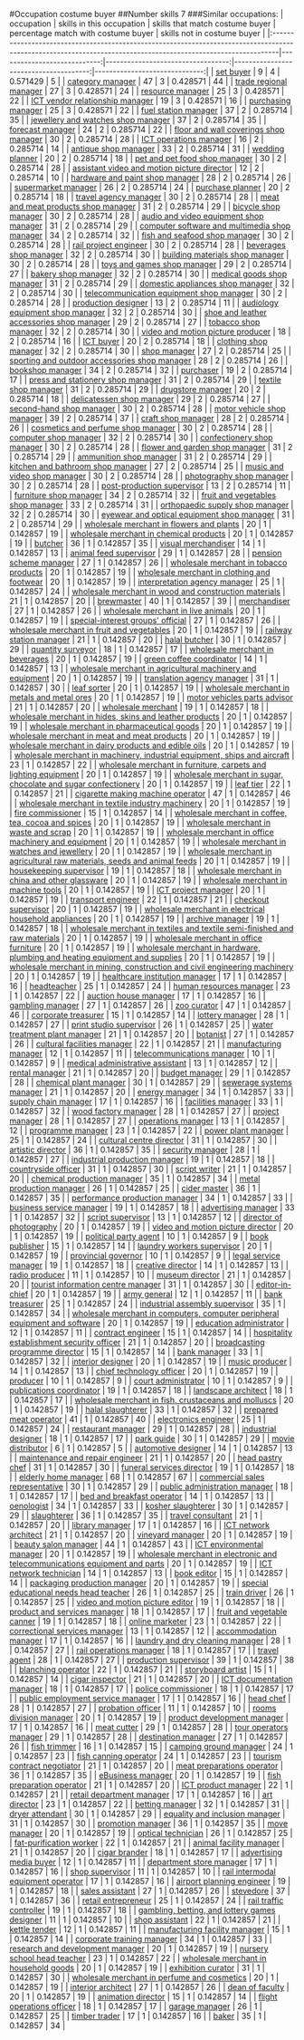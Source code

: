 #Occupation costume buyer
##Number skills 7
###Similar occupations:
| occupation                                                                                                                                                    |   skills in this occupation |   skills that match costume buyer |   percentage match with costume buyer |   skills not in costume buyer |
|:--------------------------------------------------------------------------------------------------------------------------------------------------------------|----------------------------:|----------------------------------:|--------------------------------------:|------------------------------:|
| [set buyer](set_buyer.md)                                                                                                                                     |                           9 |                                 4 |                              0.571429 |                             5 |
| [category manager](category_manager.md)                                                                                                                       |                          47 |                                 3 |                              0.428571 |                            44 |
| [trade regional manager](trade_regional_manager.md)                                                                                                           |                          27 |                                 3 |                              0.428571 |                            24 |
| [resource manager](resource_manager.md)                                                                                                                       |                          25 |                                 3 |                              0.428571 |                            22 |
| [ICT vendor relationship manager](ICT_vendor_relationship_manager.md)                                                                                         |                          19 |                                 3 |                              0.428571 |                            16 |
| [purchasing manager](purchasing_manager.md)                                                                                                                   |                          25 |                                 3 |                              0.428571 |                            22 |
| [fuel station manager](fuel_station_manager.md)                                                                                                               |                          37 |                                 2 |                              0.285714 |                            35 |
| [jewellery and watches shop manager](jewellery_and_watches_shop_manager.md)                                                                                   |                          37 |                                 2 |                              0.285714 |                            35 |
| [forecast manager](forecast_manager.md)                                                                                                                       |                          24 |                                 2 |                              0.285714 |                            22 |
| [floor and wall coverings shop manager](floor_and_wall_coverings_shop_manager.md)                                                                             |                          30 |                                 2 |                              0.285714 |                            28 |
| [ICT operations manager](ICT_operations_manager.md)                                                                                                           |                          16 |                                 2 |                              0.285714 |                            14 |
| [antique shop manager](antique_shop_manager.md)                                                                                                               |                          33 |                                 2 |                              0.285714 |                            31 |
| [wedding planner](wedding_planner.md)                                                                                                                         |                          20 |                                 2 |                              0.285714 |                            18 |
| [pet and pet food shop manager](pet_and_pet_food_shop_manager.md)                                                                                             |                          30 |                                 2 |                              0.285714 |                            28 |
| [assistant video and motion picture director](assistant_video_and_motion_picture_director.md)                                                                 |                          12 |                                 2 |                              0.285714 |                            10 |
| [hardware and paint shop manager](hardware_and_paint_shop_manager.md)                                                                                         |                          28 |                                 2 |                              0.285714 |                            26 |
| [supermarket manager](supermarket_manager.md)                                                                                                                 |                          26 |                                 2 |                              0.285714 |                            24 |
| [purchase planner](purchase_planner.md)                                                                                                                       |                          20 |                                 2 |                              0.285714 |                            18 |
| [travel agency manager](travel_agency_manager.md)                                                                                                             |                          30 |                                 2 |                              0.285714 |                            28 |
| [meat and meat products shop manager](meat_and_meat_products_shop_manager.md)                                                                                 |                          31 |                                 2 |                              0.285714 |                            29 |
| [bicycle shop manager](bicycle_shop_manager.md)                                                                                                               |                          30 |                                 2 |                              0.285714 |                            28 |
| [audio and video equipment shop manager](audio_and_video_equipment_shop_manager.md)                                                                           |                          31 |                                 2 |                              0.285714 |                            29 |
| [computer software and multimedia shop manager](computer_software_and_multimedia_shop_manager.md)                                                             |                          34 |                                 2 |                              0.285714 |                            32 |
| [fish and seafood shop manager](fish_and_seafood_shop_manager.md)                                                                                             |                          30 |                                 2 |                              0.285714 |                            28 |
| [rail project engineer](rail_project_engineer.md)                                                                                                             |                          30 |                                 2 |                              0.285714 |                            28 |
| [beverages shop manager](beverages_shop_manager.md)                                                                                                           |                          32 |                                 2 |                              0.285714 |                            30 |
| [building materials shop manager](building_materials_shop_manager.md)                                                                                         |                          30 |                                 2 |                              0.285714 |                            28 |
| [toys and games shop manager](toys_and_games_shop_manager.md)                                                                                                 |                          29 |                                 2 |                              0.285714 |                            27 |
| [bakery shop manager](bakery_shop_manager.md)                                                                                                                 |                          32 |                                 2 |                              0.285714 |                            30 |
| [medical goods shop manager](medical_goods_shop_manager.md)                                                                                                   |                          31 |                                 2 |                              0.285714 |                            29 |
| [domestic appliances shop manager](domestic_appliances_shop_manager.md)                                                                                       |                          32 |                                 2 |                              0.285714 |                            30 |
| [telecommunication equipment shop manager](telecommunication_equipment_shop_manager.md)                                                                       |                          30 |                                 2 |                              0.285714 |                            28 |
| [production designer](production_designer.md)                                                                                                                 |                          13 |                                 2 |                              0.285714 |                            11 |
| [audiology equipment shop manager](audiology_equipment_shop_manager.md)                                                                                       |                          32 |                                 2 |                              0.285714 |                            30 |
| [shoe and leather accessories shop manager](shoe_and_leather_accessories_shop_manager.md)                                                                     |                          29 |                                 2 |                              0.285714 |                            27 |
| [tobacco shop manager](tobacco_shop_manager.md)                                                                                                               |                          32 |                                 2 |                              0.285714 |                            30 |
| [video and motion picture producer](video_and_motion_picture_producer.md)                                                                                     |                          18 |                                 2 |                              0.285714 |                            16 |
| [ICT buyer](ICT_buyer.md)                                                                                                                                     |                          20 |                                 2 |                              0.285714 |                            18 |
| [clothing shop manager](clothing_shop_manager.md)                                                                                                             |                          32 |                                 2 |                              0.285714 |                            30 |
| [shop manager](shop_manager.md)                                                                                                                               |                          27 |                                 2 |                              0.285714 |                            25 |
| [sporting and outdoor accessories shop manager](sporting_and_outdoor_accessories_shop_manager.md)                                                             |                          28 |                                 2 |                              0.285714 |                            26 |
| [bookshop manager](bookshop_manager.md)                                                                                                                       |                          34 |                                 2 |                              0.285714 |                            32 |
| [purchaser](purchaser.md)                                                                                                                                     |                          19 |                                 2 |                              0.285714 |                            17 |
| [press and stationery shop manager](press_and_stationery_shop_manager.md)                                                                                     |                          31 |                                 2 |                              0.285714 |                            29 |
| [textile shop manager](textile_shop_manager.md)                                                                                                               |                          31 |                                 2 |                              0.285714 |                            29 |
| [drugstore manager](drugstore_manager.md)                                                                                                                     |                          20 |                                 2 |                              0.285714 |                            18 |
| [delicatessen shop manager](delicatessen_shop_manager.md)                                                                                                     |                          29 |                                 2 |                              0.285714 |                            27 |
| [second-hand shop manager](second-hand_shop_manager.md)                                                                                                       |                          30 |                                 2 |                              0.285714 |                            28 |
| [motor vehicle shop manager](motor_vehicle_shop_manager.md)                                                                                                   |                          39 |                                 2 |                              0.285714 |                            37 |
| [craft shop manager](craft_shop_manager.md)                                                                                                                   |                          28 |                                 2 |                              0.285714 |                            26 |
| [cosmetics and perfume shop manager](cosmetics_and_perfume_shop_manager.md)                                                                                   |                          30 |                                 2 |                              0.285714 |                            28 |
| [computer shop manager](computer_shop_manager.md)                                                                                                             |                          32 |                                 2 |                              0.285714 |                            30 |
| [confectionery shop manager](confectionery_shop_manager.md)                                                                                                   |                          30 |                                 2 |                              0.285714 |                            28 |
| [flower and garden shop manager](flower_and_garden_shop_manager.md)                                                                                           |                          31 |                                 2 |                              0.285714 |                            29 |
| [ammunition shop manager](ammunition_shop_manager.md)                                                                                                         |                          31 |                                 2 |                              0.285714 |                            29 |
| [kitchen and bathroom shop manager](kitchen_and_bathroom_shop_manager.md)                                                                                     |                          27 |                                 2 |                              0.285714 |                            25 |
| [music and video shop manager](music_and_video_shop_manager.md)                                                                                               |                          30 |                                 2 |                              0.285714 |                            28 |
| [photography shop manager](photography_shop_manager.md)                                                                                                       |                          30 |                                 2 |                              0.285714 |                            28 |
| [post-production supervisor](post-production_supervisor.md)                                                                                                   |                          13 |                                 2 |                              0.285714 |                            11 |
| [furniture shop manager](furniture_shop_manager.md)                                                                                                           |                          34 |                                 2 |                              0.285714 |                            32 |
| [fruit and vegetables shop manager](fruit_and_vegetables_shop_manager.md)                                                                                     |                          33 |                                 2 |                              0.285714 |                            31 |
| [orthopaedic supply shop manager](orthopaedic_supply_shop_manager.md)                                                                                         |                          32 |                                 2 |                              0.285714 |                            30 |
| [eyewear and optical equipment shop manager](eyewear_and_optical_equipment_shop_manager.md)                                                                   |                          31 |                                 2 |                              0.285714 |                            29 |
| [wholesale merchant in flowers and plants](wholesale_merchant_in_flowers_and_plants.md)                                                                       |                          20 |                                 1 |                              0.142857 |                            19 |
| [wholesale merchant in chemical products](wholesale_merchant_in_chemical_products.md)                                                                         |                          20 |                                 1 |                              0.142857 |                            19 |
| [butcher](butcher.md)                                                                                                                                         |                          36 |                                 1 |                              0.142857 |                            35 |
| [visual merchandiser](visual_merchandiser.md)                                                                                                                 |                          14 |                                 1 |                              0.142857 |                            13 |
| [animal feed supervisor](animal_feed_supervisor.md)                                                                                                           |                          29 |                                 1 |                              0.142857 |                            28 |
| [pension scheme manager](pension_scheme_manager.md)                                                                                                           |                          27 |                                 1 |                              0.142857 |                            26 |
| [wholesale merchant in tobacco products](wholesale_merchant_in_tobacco_products.md)                                                                           |                          20 |                                 1 |                              0.142857 |                            19 |
| [wholesale merchant in clothing and footwear](wholesale_merchant_in_clothing_and_footwear.md)                                                                 |                          20 |                                 1 |                              0.142857 |                            19 |
| [interpretation agency manager](interpretation_agency_manager.md)                                                                                             |                          25 |                                 1 |                              0.142857 |                            24 |
| [wholesale merchant in wood and construction materials](wholesale_merchant_in_wood_and_construction_materials.md)                                             |                          21 |                                 1 |                              0.142857 |                            20 |
| [brewmaster](brewmaster.md)                                                                                                                                   |                          40 |                                 1 |                              0.142857 |                            39 |
| [merchandiser](merchandiser.md)                                                                                                                               |                          27 |                                 1 |                              0.142857 |                            26 |
| [wholesale merchant in live animals](wholesale_merchant_in_live_animals.md)                                                                                   |                          20 |                                 1 |                              0.142857 |                            19 |
| [special-interest groups' official](special-interest_groups'_official.md)                                                                                     |                          27 |                                 1 |                              0.142857 |                            26 |
| [wholesale merchant in fruit and vegetables](wholesale_merchant_in_fruit_and_vegetables.md)                                                                   |                          20 |                                 1 |                              0.142857 |                            19 |
| [railway station manager](railway_station_manager.md)                                                                                                         |                          21 |                                 1 |                              0.142857 |                            20 |
| [halal butcher](halal_butcher.md)                                                                                                                             |                          30 |                                 1 |                              0.142857 |                            29 |
| [quantity surveyor](quantity_surveyor.md)                                                                                                                     |                          18 |                                 1 |                              0.142857 |                            17 |
| [wholesale merchant in beverages](wholesale_merchant_in_beverages.md)                                                                                         |                          20 |                                 1 |                              0.142857 |                            19 |
| [green coffee coordinator](green coffee coordinator.md)                                                                                                       |                          14 |                                 1 |                              0.142857 |                            13 |
| [wholesale merchant in agricultural machinery and equipment](wholesale_merchant_in_agricultural_machinery_and_equipment.md)                                   |                          20 |                                 1 |                              0.142857 |                            19 |
| [translation agency manager](translation_agency_manager.md)                                                                                                   |                          31 |                                 1 |                              0.142857 |                            30 |
| [leaf sorter](leaf_sorter.md)                                                                                                                                 |                          20 |                                 1 |                              0.142857 |                            19 |
| [wholesale merchant in metals and metal ores](wholesale_merchant_in_metals_and_metal_ores.md)                                                                 |                          20 |                                 1 |                              0.142857 |                            19 |
| [motor vehicles parts advisor](motor_vehicles_parts_advisor.md)                                                                                               |                          21 |                                 1 |                              0.142857 |                            20 |
| [wholesale merchant](wholesale_merchant.md)                                                                                                                   |                          19 |                                 1 |                              0.142857 |                            18 |
| [wholesale merchant in hides, skins and leather products](wholesale_merchant_in_hides,_skins_and_leather_products.md)                                         |                          20 |                                 1 |                              0.142857 |                            19 |
| [wholesale merchant in pharmaceutical goods](wholesale_merchant_in_pharmaceutical_goods.md)                                                                   |                          20 |                                 1 |                              0.142857 |                            19 |
| [wholesale merchant in meat and meat products](wholesale_merchant_in_meat_and_meat_products.md)                                                               |                          20 |                                 1 |                              0.142857 |                            19 |
| [wholesale merchant in dairy products and edible oils](wholesale_merchant_in_dairy_products_and_edible_oils.md)                                               |                          20 |                                 1 |                              0.142857 |                            19 |
| [wholesale merchant in machinery, industrial equipment, ships and aircraft](wholesale_merchant_in_machinery,_industrial_equipment,_ships_and_aircraft.md)     |                          23 |                                 1 |                              0.142857 |                            22 |
| [wholesale merchant in furniture, carpets and lighting equipment](wholesale_merchant_in_furniture,_carpets_and_lighting_equipment.md)                         |                          20 |                                 1 |                              0.142857 |                            19 |
| [wholesale merchant in sugar, chocolate and sugar confectionery](wholesale_merchant_in_sugar,_chocolate_and_sugar_confectionery.md)                           |                          20 |                                 1 |                              0.142857 |                            19 |
| [leaf tier](leaf_tier.md)                                                                                                                                     |                          22 |                                 1 |                              0.142857 |                            21 |
| [cigarette making machine operator](cigarette_making_machine_operator.md)                                                                                     |                          47 |                                 1 |                              0.142857 |                            46 |
| [wholesale merchant in textile industry machinery](wholesale_merchant_in_textile_industry_machinery.md)                                                       |                          20 |                                 1 |                              0.142857 |                            19 |
| [fire commissioner](fire_commissioner.md)                                                                                                                     |                          15 |                                 1 |                              0.142857 |                            14 |
| [wholesale merchant in coffee, tea, cocoa and spices](wholesale_merchant_in_coffee,_tea,_cocoa_and_spices.md)                                                 |                          20 |                                 1 |                              0.142857 |                            19 |
| [wholesale merchant in waste and scrap](wholesale_merchant_in_waste_and_scrap.md)                                                                             |                          20 |                                 1 |                              0.142857 |                            19 |
| [wholesale merchant in office machinery and equipment](wholesale_merchant_in_office_machinery_and_equipment.md)                                               |                          20 |                                 1 |                              0.142857 |                            19 |
| [wholesale merchant in watches and jewellery](wholesale_merchant_in_watches_and_jewellery.md)                                                                 |                          20 |                                 1 |                              0.142857 |                            19 |
| [wholesale merchant in agricultural raw materials, seeds and animal feeds](wholesale_merchant_in_agricultural_raw_materials,_seeds_and_animal_feeds.md)       |                          20 |                                 1 |                              0.142857 |                            19 |
| [housekeeping supervisor](housekeeping_supervisor.md)                                                                                                         |                          19 |                                 1 |                              0.142857 |                            18 |
| [wholesale merchant in china and other glassware](wholesale_merchant_in_china_and_other_glassware.md)                                                         |                          20 |                                 1 |                              0.142857 |                            19 |
| [wholesale merchant in machine tools](wholesale_merchant_in_machine_tools.md)                                                                                 |                          20 |                                 1 |                              0.142857 |                            19 |
| [ICT project manager](ICT_project_manager.md)                                                                                                                 |                          20 |                                 1 |                              0.142857 |                            19 |
| [transport engineer](transport_engineer.md)                                                                                                                   |                          22 |                                 1 |                              0.142857 |                            21 |
| [checkout supervisor](checkout_supervisor.md)                                                                                                                 |                          20 |                                 1 |                              0.142857 |                            19 |
| [wholesale merchant in electrical household appliances](wholesale_merchant_in_electrical_household_appliances.md)                                             |                          20 |                                 1 |                              0.142857 |                            19 |
| [archive manager](archive_manager.md)                                                                                                                         |                          19 |                                 1 |                              0.142857 |                            18 |
| [wholesale merchant in textiles and textile semi-finished and raw materials](wholesale_merchant_in_textiles_and_textile_semi-finished_and_raw_materials.md)   |                          20 |                                 1 |                              0.142857 |                            19 |
| [wholesale merchant in office furniture](wholesale_merchant_in_office_furniture.md)                                                                           |                          20 |                                 1 |                              0.142857 |                            19 |
| [wholesale merchant in hardware, plumbing and heating equipment and supplies](wholesale_merchant_in_hardware,_plumbing_and_heating_equipment_and_supplies.md) |                          20 |                                 1 |                              0.142857 |                            19 |
| [wholesale merchant in mining, construction and civil engineering machinery](wholesale_merchant_in_mining,_construction_and_civil_engineering_machinery.md)   |                          20 |                                 1 |                              0.142857 |                            19 |
| [healthcare institution manager](healthcare_institution_manager.md)                                                                                           |                          17 |                                 1 |                              0.142857 |                            16 |
| [headteacher](headteacher.md)                                                                                                                                 |                          25 |                                 1 |                              0.142857 |                            24 |
| [human resources manager](human_resources_manager.md)                                                                                                         |                          23 |                                 1 |                              0.142857 |                            22 |
| [auction house manager](auction_house_manager.md)                                                                                                             |                          17 |                                 1 |                              0.142857 |                            16 |
| [gambling manager](gambling_manager.md)                                                                                                                       |                          27 |                                 1 |                              0.142857 |                            26 |
| [zoo curator](zoo_curator.md)                                                                                                                                 |                          47 |                                 1 |                              0.142857 |                            46 |
| [corporate treasurer](corporate_treasurer.md)                                                                                                                 |                          15 |                                 1 |                              0.142857 |                            14 |
| [lottery manager](lottery_manager.md)                                                                                                                         |                          28 |                                 1 |                              0.142857 |                            27 |
| [print studio supervisor](print_studio_supervisor.md)                                                                                                         |                          26 |                                 1 |                              0.142857 |                            25 |
| [water treatment plant manager](water_treatment_plant_manager.md)                                                                                             |                          21 |                                 1 |                              0.142857 |                            20 |
| [botanist](botanist.md)                                                                                                                                       |                          27 |                                 1 |                              0.142857 |                            26 |
| [cultural facilities manager](cultural_facilities_manager.md)                                                                                                 |                          22 |                                 1 |                              0.142857 |                            21 |
| [manufacturing manager](manufacturing_manager.md)                                                                                                             |                          12 |                                 1 |                              0.142857 |                            11 |
| [telecommunications manager](telecommunications_manager.md)                                                                                                   |                          10 |                                 1 |                              0.142857 |                             9 |
| [medical administrative assistant](medical_administrative_assistant.md)                                                                                       |                          13 |                                 1 |                              0.142857 |                            12 |
| [rental manager](rental_manager.md)                                                                                                                           |                          21 |                                 1 |                              0.142857 |                            20 |
| [budget manager](budget_manager.md)                                                                                                                           |                          29 |                                 1 |                              0.142857 |                            28 |
| [chemical plant manager](chemical_plant_manager.md)                                                                                                           |                          30 |                                 1 |                              0.142857 |                            29 |
| [sewerage systems manager](sewerage_systems_manager.md)                                                                                                       |                          21 |                                 1 |                              0.142857 |                            20 |
| [energy manager](energy_manager.md)                                                                                                                           |                          34 |                                 1 |                              0.142857 |                            33 |
| [supply chain manager](supply_chain_manager.md)                                                                                                               |                          17 |                                 1 |                              0.142857 |                            16 |
| [facilities manager](facilities_manager.md)                                                                                                                   |                          33 |                                 1 |                              0.142857 |                            32 |
| [wood factory manager](wood_factory_manager.md)                                                                                                               |                          28 |                                 1 |                              0.142857 |                            27 |
| [project manager](project_manager.md)                                                                                                                         |                          28 |                                 1 |                              0.142857 |                            27 |
| [operations manager](operations_manager.md)                                                                                                                   |                          13 |                                 1 |                              0.142857 |                            12 |
| [programme manager](programme_manager.md)                                                                                                                     |                          23 |                                 1 |                              0.142857 |                            22 |
| [power plant manager](power_plant_manager.md)                                                                                                                 |                          25 |                                 1 |                              0.142857 |                            24 |
| [cultural centre director](cultural_centre_director.md)                                                                                                       |                          31 |                                 1 |                              0.142857 |                            30 |
| [artistic director](artistic_director.md)                                                                                                                     |                          36 |                                 1 |                              0.142857 |                            35 |
| [security manager](security_manager.md)                                                                                                                       |                          28 |                                 1 |                              0.142857 |                            27 |
| [industrial production manager](industrial_production_manager.md)                                                                                             |                          19 |                                 1 |                              0.142857 |                            18 |
| [countryside officer](countryside_officer.md)                                                                                                                 |                          31 |                                 1 |                              0.142857 |                            30 |
| [script writer](script_writer.md)                                                                                                                             |                          21 |                                 1 |                              0.142857 |                            20 |
| [chemical production manager](chemical_production_manager.md)                                                                                                 |                          35 |                                 1 |                              0.142857 |                            34 |
| [metal production manager](metal_production_manager.md)                                                                                                       |                          26 |                                 1 |                              0.142857 |                            25 |
| [cider master](cider_master.md)                                                                                                                               |                          36 |                                 1 |                              0.142857 |                            35 |
| [performance production manager](performance_production_manager.md)                                                                                           |                          34 |                                 1 |                              0.142857 |                            33 |
| [business service manager](business_service_manager.md)                                                                                                       |                          19 |                                 1 |                              0.142857 |                            18 |
| [advertising manager](advertising_manager.md)                                                                                                                 |                          33 |                                 1 |                              0.142857 |                            32 |
| [script supervisor](script_supervisor.md)                                                                                                                     |                          13 |                                 1 |                              0.142857 |                            12 |
| [director of photography](director_of_photography.md)                                                                                                         |                          20 |                                 1 |                              0.142857 |                            19 |
| [video and motion picture director](video_and_motion_picture_director.md)                                                                                     |                          20 |                                 1 |                              0.142857 |                            19 |
| [political party agent](political_party_agent.md)                                                                                                             |                          10 |                                 1 |                              0.142857 |                             9 |
| [book publisher](book_publisher.md)                                                                                                                           |                          15 |                                 1 |                              0.142857 |                            14 |
| [laundry workers supervisor](laundry_workers_supervisor.md)                                                                                                   |                          20 |                                 1 |                              0.142857 |                            19 |
| [provincial governor](provincial_governor.md)                                                                                                                 |                          10 |                                 1 |                              0.142857 |                             9 |
| [legal service manager](legal_service_manager.md)                                                                                                             |                          19 |                                 1 |                              0.142857 |                            18 |
| [creative director](creative_director.md)                                                                                                                     |                          14 |                                 1 |                              0.142857 |                            13 |
| [radio producer](radio_producer.md)                                                                                                                           |                          11 |                                 1 |                              0.142857 |                            10 |
| [museum director](museum_director.md)                                                                                                                         |                          21 |                                 1 |                              0.142857 |                            20 |
| [tourist information centre manager](tourist_information_centre_manager.md)                                                                                   |                          31 |                                 1 |                              0.142857 |                            30 |
| [editor-in-chief](editor-in-chief.md)                                                                                                                         |                          20 |                                 1 |                              0.142857 |                            19 |
| [army general](army_general.md)                                                                                                                               |                          12 |                                 1 |                              0.142857 |                            11 |
| [bank treasurer](bank_treasurer.md)                                                                                                                           |                          25 |                                 1 |                              0.142857 |                            24 |
| [industrial assembly supervisor](industrial_assembly_supervisor.md)                                                                                           |                          35 |                                 1 |                              0.142857 |                            34 |
| [wholesale merchant in computers, computer peripheral equipment and software](wholesale_merchant_in_computers,_computer_peripheral_equipment_and_software.md) |                          20 |                                 1 |                              0.142857 |                            19 |
| [education administrator](education_administrator.md)                                                                                                         |                          12 |                                 1 |                              0.142857 |                            11 |
| [contract engineer](contract_engineer.md)                                                                                                                     |                          15 |                                 1 |                              0.142857 |                            14 |
| [hospitality establishment security officer](hospitality_establishment_security_officer.md)                                                                   |                          21 |                                 1 |                              0.142857 |                            20 |
| [broadcasting programme director](broadcasting_programme_director.md)                                                                                         |                          15 |                                 1 |                              0.142857 |                            14 |
| [bank manager](bank_manager.md)                                                                                                                               |                          33 |                                 1 |                              0.142857 |                            32 |
| [interior designer](interior_designer.md)                                                                                                                     |                          20 |                                 1 |                              0.142857 |                            19 |
| [music producer](music_producer.md)                                                                                                                           |                          14 |                                 1 |                              0.142857 |                            13 |
| [chief technology officer](chief_technology_officer.md)                                                                                                       |                          20 |                                 1 |                              0.142857 |                            19 |
| [producer](producer.md)                                                                                                                                       |                          10 |                                 1 |                              0.142857 |                             9 |
| [court administrator](court_administrator.md)                                                                                                                 |                          10 |                                 1 |                              0.142857 |                             9 |
| [publications coordinator](publications_coordinator.md)                                                                                                       |                          19 |                                 1 |                              0.142857 |                            18 |
| [landscape architect](landscape_architect.md)                                                                                                                 |                          18 |                                 1 |                              0.142857 |                            17 |
| [wholesale merchant in fish, crustaceans and molluscs](wholesale_merchant_in_fish,_crustaceans_and_molluscs.md)                                               |                          20 |                                 1 |                              0.142857 |                            19 |
| [halal slaughterer](halal_slaughterer.md)                                                                                                                     |                          33 |                                 1 |                              0.142857 |                            32 |
| [prepared meat operator](prepared_meat_operator.md)                                                                                                           |                          41 |                                 1 |                              0.142857 |                            40 |
| [electronics engineer](electronics_engineer.md)                                                                                                               |                          25 |                                 1 |                              0.142857 |                            24 |
| [restaurant manager](restaurant_manager.md)                                                                                                                   |                          29 |                                 1 |                              0.142857 |                            28 |
| [industrial designer](industrial_designer.md)                                                                                                                 |                          18 |                                 1 |                              0.142857 |                            17 |
| [park guide](park_guide.md)                                                                                                                                   |                          30 |                                 1 |                              0.142857 |                            29 |
| [movie distributor](movie_distributor.md)                                                                                                                     |                           6 |                                 1 |                              0.142857 |                             5 |
| [automotive designer](automotive_designer.md)                                                                                                                 |                          14 |                                 1 |                              0.142857 |                            13 |
| [maintenance and repair engineer](maintenance_and_repair_engineer.md)                                                                                         |                          21 |                                 1 |                              0.142857 |                            20 |
| [head pastry chef](head_pastry_chef.md)                                                                                                                       |                          31 |                                 1 |                              0.142857 |                            30 |
| [funeral services director](funeral_services_director.md)                                                                                                     |                          19 |                                 1 |                              0.142857 |                            18 |
| [elderly home manager](elderly_home_manager.md)                                                                                                               |                          68 |                                 1 |                              0.142857 |                            67 |
| [commercial sales representative](commercial_sales_representative.md)                                                                                         |                          30 |                                 1 |                              0.142857 |                            29 |
| [public administration manager](public_administration_manager.md)                                                                                             |                          18 |                                 1 |                              0.142857 |                            17 |
| [bed and breakfast operator](bed_and_breakfast_operator.md)                                                                                                   |                          14 |                                 1 |                              0.142857 |                            13 |
| [oenologist](oenologist.md)                                                                                                                                   |                          34 |                                 1 |                              0.142857 |                            33 |
| [kosher slaughterer](kosher_slaughterer.md)                                                                                                                   |                          30 |                                 1 |                              0.142857 |                            29 |
| [slaughterer](slaughterer.md)                                                                                                                                 |                          36 |                                 1 |                              0.142857 |                            35 |
| [travel consultant](travel_consultant.md)                                                                                                                     |                          21 |                                 1 |                              0.142857 |                            20 |
| [library manager](library_manager.md)                                                                                                                         |                          17 |                                 1 |                              0.142857 |                            16 |
| [ICT network architect](ICT_network_architect.md)                                                                                                             |                          21 |                                 1 |                              0.142857 |                            20 |
| [vineyard manager](vineyard_manager.md)                                                                                                                       |                          20 |                                 1 |                              0.142857 |                            19 |
| [beauty salon manager](beauty_salon_manager.md)                                                                                                               |                          44 |                                 1 |                              0.142857 |                            43 |
| [ICT environmental manager](ICT_environmental_manager.md)                                                                                                     |                          20 |                                 1 |                              0.142857 |                            19 |
| [wholesale merchant in electronic and telecommunications equipment and parts](wholesale_merchant_in_electronic_and_telecommunications_equipment_and_parts.md) |                          20 |                                 1 |                              0.142857 |                            19 |
| [ICT network technician](ICT_network_technician.md)                                                                                                           |                          14 |                                 1 |                              0.142857 |                            13 |
| [book editor](book_editor.md)                                                                                                                                 |                          15 |                                 1 |                              0.142857 |                            14 |
| [packaging production manager](packaging_production_manager.md)                                                                                               |                          20 |                                 1 |                              0.142857 |                            19 |
| [special educational needs head teacher](special_educational_needs_head_teacher.md)                                                                           |                          26 |                                 1 |                              0.142857 |                            25 |
| [train driver](train_driver.md)                                                                                                                               |                          26 |                                 1 |                              0.142857 |                            25 |
| [video and motion picture editor](video_and_motion_picture_editor.md)                                                                                         |                          19 |                                 1 |                              0.142857 |                            18 |
| [product and services manager](product_and_services_manager.md)                                                                                               |                          18 |                                 1 |                              0.142857 |                            17 |
| [fruit and vegetable canner](fruit_and_vegetable_canner.md)                                                                                                   |                          19 |                                 1 |                              0.142857 |                            18 |
| [online marketer](online_marketer.md)                                                                                                                         |                          23 |                                 1 |                              0.142857 |                            22 |
| [correctional services manager](correctional_services_manager.md)                                                                                             |                          13 |                                 1 |                              0.142857 |                            12 |
| [accommodation manager](accommodation_manager.md)                                                                                                             |                          17 |                                 1 |                              0.142857 |                            16 |
| [laundry and dry cleaning manager](laundry_and_dry_cleaning_manager.md)                                                                                       |                          28 |                                 1 |                              0.142857 |                            27 |
| [rail operations manager](rail_operations_manager.md)                                                                                                         |                          18 |                                 1 |                              0.142857 |                            17 |
| [travel agent](travel_agent.md)                                                                                                                               |                          28 |                                 1 |                              0.142857 |                            27 |
| [production supervisor](production_supervisor.md)                                                                                                             |                          39 |                                 1 |                              0.142857 |                            38 |
| [blanching operator](blanching_operator.md)                                                                                                                   |                          22 |                                 1 |                              0.142857 |                            21 |
| [storyboard artist](storyboard_artist.md)                                                                                                                     |                          15 |                                 1 |                              0.142857 |                            14 |
| [cigar inspector](cigar_inspector.md)                                                                                                                         |                          21 |                                 1 |                              0.142857 |                            20 |
| [ICT documentation manager](ICT_documentation_manager.md)                                                                                                     |                          18 |                                 1 |                              0.142857 |                            17 |
| [police commissioner](police_commissioner.md)                                                                                                                 |                          18 |                                 1 |                              0.142857 |                            17 |
| [public employment service manager](public_employment_service_manager.md)                                                                                     |                          17 |                                 1 |                              0.142857 |                            16 |
| [head chef](head_chef.md)                                                                                                                                     |                          28 |                                 1 |                              0.142857 |                            27 |
| [probation officer](probation_officer.md)                                                                                                                     |                          11 |                                 1 |                              0.142857 |                            10 |
| [rooms division manager](rooms_division_manager.md)                                                                                                           |                          20 |                                 1 |                              0.142857 |                            19 |
| [product development manager](product_development_manager.md)                                                                                                 |                          17 |                                 1 |                              0.142857 |                            16 |
| [meat cutter](meat_cutter.md)                                                                                                                                 |                          29 |                                 1 |                              0.142857 |                            28 |
| [tour operators manager](tour_operators_manager.md)                                                                                                           |                          29 |                                 1 |                              0.142857 |                            28 |
| [destination manager](destination_manager.md)                                                                                                                 |                          27 |                                 1 |                              0.142857 |                            26 |
| [fish trimmer](fish_trimmer.md)                                                                                                                               |                          16 |                                 1 |                              0.142857 |                            15 |
| [camping ground manager](camping_ground_manager.md)                                                                                                           |                          24 |                                 1 |                              0.142857 |                            23 |
| [fish canning operator](fish_canning_operator.md)                                                                                                             |                          24 |                                 1 |                              0.142857 |                            23 |
| [tourism contract negotiator](tourism_contract_negotiator.md)                                                                                                 |                          21 |                                 1 |                              0.142857 |                            20 |
| [meat preparations operator](meat_preparations_operator.md)                                                                                                   |                          36 |                                 1 |                              0.142857 |                            35 |
| [eBusiness manager](eBusiness_manager.md)                                                                                                                     |                          20 |                                 1 |                              0.142857 |                            19 |
| [fish preparation operator](fish_preparation_operator.md)                                                                                                     |                          21 |                                 1 |                              0.142857 |                            20 |
| [ICT product manager](ICT_product_manager.md)                                                                                                                 |                          22 |                                 1 |                              0.142857 |                            21 |
| [retail department manager](retail_department_manager.md)                                                                                                     |                          17 |                                 1 |                              0.142857 |                            16 |
| [art director](art_director.md)                                                                                                                               |                          23 |                                 1 |                              0.142857 |                            22 |
| [betting manager](betting_manager.md)                                                                                                                         |                          32 |                                 1 |                              0.142857 |                            31 |
| [dryer attendant](dryer_attendant.md)                                                                                                                         |                          30 |                                 1 |                              0.142857 |                            29 |
| [equality and inclusion manager](equality_and_inclusion_manager.md)                                                                                           |                          31 |                                 1 |                              0.142857 |                            30 |
| [promotion manager](promotion_manager.md)                                                                                                                     |                          36 |                                 1 |                              0.142857 |                            35 |
| [move manager](move_manager.md)                                                                                                                               |                          20 |                                 1 |                              0.142857 |                            19 |
| [optical technician](optical_technician.md)                                                                                                                   |                          26 |                                 1 |                              0.142857 |                            25 |
| [fat-purification worker](fat-purification_worker.md)                                                                                                         |                          22 |                                 1 |                              0.142857 |                            21 |
| [animal facility manager](animal_facility_manager.md)                                                                                                         |                          21 |                                 1 |                              0.142857 |                            20 |
| [cigar brander](cigar_brander.md)                                                                                                                             |                          18 |                                 1 |                              0.142857 |                            17 |
| [advertising media buyer](advertising_media_buyer.md)                                                                                                         |                          12 |                                 1 |                              0.142857 |                            11 |
| [department store manager](department_store_manager.md)                                                                                                       |                          17 |                                 1 |                              0.142857 |                            16 |
| [shop supervisor](shop_supervisor.md)                                                                                                                         |                          11 |                                 1 |                              0.142857 |                            10 |
| [rail intermodal equipment operator](rail_intermodal_equipment_operator.md)                                                                                   |                          17 |                                 1 |                              0.142857 |                            16 |
| [airport planning engineer](airport_planning_engineer.md)                                                                                                     |                          19 |                                 1 |                              0.142857 |                            18 |
| [sales assistant](sales_assistant.md)                                                                                                                         |                          27 |                                 1 |                              0.142857 |                            26 |
| [stevedore](stevedore.md)                                                                                                                                     |                          37 |                                 1 |                              0.142857 |                            36 |
| [retail entrepreneur](retail_entrepreneur.md)                                                                                                                 |                          25 |                                 1 |                              0.142857 |                            24 |
| [rail traffic controller](rail_traffic_controller.md)                                                                                                         |                          19 |                                 1 |                              0.142857 |                            18 |
| [gambling, betting, and lottery games designer](gambling,_betting,_and_lottery_games_designer.md)                                                             |                          11 |                                 1 |                              0.142857 |                            10 |
| [shop assistant](shop_assistant.md)                                                                                                                           |                          22 |                                 1 |                              0.142857 |                            21 |
| [kettle tender](kettle_tender.md)                                                                                                                             |                          12 |                                 1 |                              0.142857 |                            11 |
| [manufacturing facility manager](manufacturing_facility_manager.md)                                                                                           |                          15 |                                 1 |                              0.142857 |                            14 |
| [corporate training manager](corporate_training_manager.md)                                                                                                   |                          34 |                                 1 |                              0.142857 |                            33 |
| [research and development manager](research_and_development_manager.md)                                                                                       |                          20 |                                 1 |                              0.142857 |                            19 |
| [nursery school head teacher](nursery_school_head_teacher.md)                                                                                                 |                          23 |                                 1 |                              0.142857 |                            22 |
| [wholesale merchant in household goods](wholesale_merchant_in_household_goods.md)                                                                             |                          20 |                                 1 |                              0.142857 |                            19 |
| [exhibition curator](exhibition_curator.md)                                                                                                                   |                          31 |                                 1 |                              0.142857 |                            30 |
| [wholesale merchant in perfume and cosmetics](wholesale_merchant_in_perfume_and_cosmetics.md)                                                                 |                          20 |                                 1 |                              0.142857 |                            19 |
| [interior architect](interior_architect.md)                                                                                                                   |                          27 |                                 1 |                              0.142857 |                            26 |
| [dean of faculty](dean_of_faculty.md)                                                                                                                         |                          20 |                                 1 |                              0.142857 |                            19 |
| [animation director](animation_director.md)                                                                                                                   |                          15 |                                 1 |                              0.142857 |                            14 |
| [flight operations officer](flight_operations_officer.md)                                                                                                     |                          18 |                                 1 |                              0.142857 |                            17 |
| [garage manager](garage_manager.md)                                                                                                                           |                          26 |                                 1 |                              0.142857 |                            25 |
| [timber trader](timber_trader.md)                                                                                                                             |                          17 |                                 1 |                              0.142857 |                            16 |
| [baker](baker.md)                                                                                                                                             |                          35 |                                 1 |                              0.142857 |                            34 |
